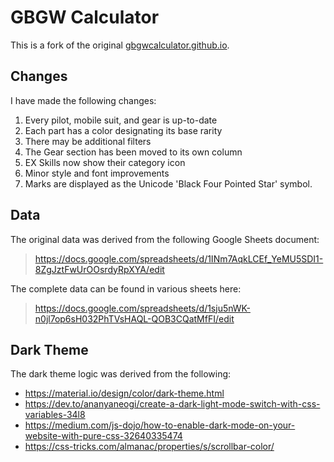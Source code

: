# GBGW Calculator

This is a fork of the original [gbgwcalculator.github.io](https://github.com/gbgwcalculator/gbgwcalculator.github.io).

## Changes

I have made the following changes:

1. Every pilot, mobile suit, and gear is up-to-date
2. Each part has a color designating its base rarity
3. There may be additional filters
4. The Gear section has been moved to its own column
5. EX Skills now show their category icon
6. Minor style and font improvements 
7. Marks are displayed as the Unicode 'Black Four Pointed Star' symbol.

## Data

The original data was derived from the following Google Sheets document:

> https://docs.google.com/spreadsheets/d/1INm7AqkLCEf_YeMU5SDI1-8ZgJztFwUrOOsrdyRpXYA/edit

The complete data can be found in various sheets here:

> https://docs.google.com/spreadsheets/d/1sju5nWK-n0jl7op6sH032PhTVsHAQL-QOB3CQatMfFI/edit

## Dark Theme

The dark theme logic was derived from the following:

* https://material.io/design/color/dark-theme.html
* https://dev.to/ananyaneogi/create-a-dark-light-mode-switch-with-css-variables-34l8
* https://medium.com/js-dojo/how-to-enable-dark-mode-on-your-website-with-pure-css-32640335474
* https://css-tricks.com/almanac/properties/s/scrollbar-color/